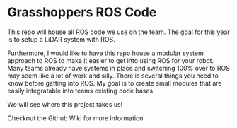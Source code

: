 # Grasshoppers ROS Code

This repo will house all ROS code we use on the team. The goal for this year is to setup a LiDAR system with ROS.

Furthermore, I would like to have this repo house a modular system approach to ROS to make it easier to get into using ROS for your robot. Many teams already have systems in place and switching 100% over to ROS may seem like a lot of work and silly. There is several things you need to know before getting into ROS. My goal is to create small modules that are easily integratable into teams existing code bases.

We will see where this project takes us!

Checkout the Github Wiki for more information.
